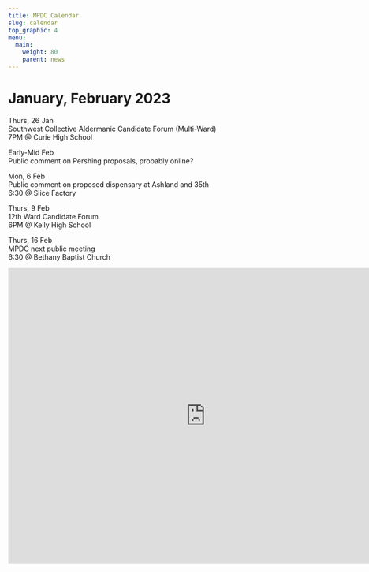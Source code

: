 ```yaml
---
title: MPDC Calendar
slug: calendar
top_graphic: 4
menu:
  main:
    weight: 80
    parent: news
---
```

# January, February 2023
Thurs, 26 Jan
</br>
Southwest Collective Aldermanic Candidate Forum (Multi-Ward)
</br>
7PM @ Curie High School

Early-Mid Feb
</br>
Public comment on Pershing proposals, probably online? 

Mon, 6 Feb
</br>
Public comment on proposed dispensary at Ashland and 35th 
</br>
6:30 @ Slice Factory

Thurs, 9 Feb
</br>
12th Ward Candidate Forum
</br>
6PM @ Kelly High School

Thurs, 16 Feb
</br>
MPDC next public meeting
</br>
6:30 @ Bethany Baptist Church

<div class="responsiveCal">
<iframe src="https://calendar.google.com/calendar/embed?src=vnr1j5s1sphml0pfv47r6omapk%40group.calendar.google.com&ctz=America%2FChicago" style="border: 0" width="800" height="600" frameborder="0" scrolling="no"></iframe>
</div>
